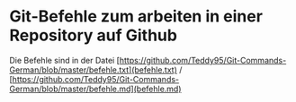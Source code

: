 # Git-Befehle zum arbeiten in einer Repository auf Github

Die Befehle sind in der Datei [https://github.com/Teddy95/Git-Commands-German/blob/master/befehle.txt](befehle.txt) / [https://github.com/Teddy95/Git-Commands-German/blob/master/befehle.md](befehle.md)

